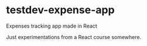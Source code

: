 # testdev-expense-app
Expenses tracking app made in React

Just experimentations from a React course somewhere.
